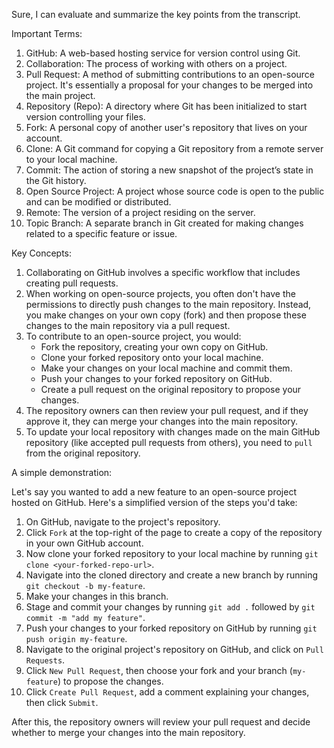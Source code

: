 Sure, I can evaluate and summarize the key points from the transcript. 

Important Terms:
1. GitHub: A web-based hosting service for version control using Git.
2. Collaboration: The process of working with others on a project.
3. Pull Request: A method of submitting contributions to an open-source project. It's essentially a proposal for your changes to be merged into the main project.
4. Repository (Repo): A directory where Git has been initialized to start version controlling your files.
5. Fork: A personal copy of another user's repository that lives on your account.
6. Clone: A Git command for copying a Git repository from a remote server to your local machine.
7. Commit: The action of storing a new snapshot of the project’s state in the Git history.
8. Open Source Project: A project whose source code is open to the public and can be modified or distributed.
9. Remote: The version of a project residing on the server.
10. Topic Branch: A separate branch in Git created for making changes related to a specific feature or issue.

Key Concepts:

1. Collaborating on GitHub involves a specific workflow that includes creating pull requests.
2. When working on open-source projects, you often don't have the permissions to directly push changes to the main repository. Instead, you make changes on your own copy (fork) and then propose these changes to the main repository via a pull request.
3. To contribute to an open-source project, you would:
   - Fork the repository, creating your own copy on GitHub.
   - Clone your forked repository onto your local machine.
   - Make your changes on your local machine and commit them.
   - Push your changes to your forked repository on GitHub.
   - Create a pull request on the original repository to propose your changes.
4. The repository owners can then review your pull request, and if they approve it, they can merge your changes into the main repository.
5. To update your local repository with changes made on the main GitHub repository (like accepted pull requests from others), you need to `pull` from the original repository.

A simple demonstration:

Let's say you wanted to add a new feature to an open-source project hosted on GitHub. Here's a simplified version of the steps you'd take:

1. On GitHub, navigate to the project's repository.
2. Click `Fork` at the top-right of the page to create a copy of the repository in your own GitHub account.
3. Now clone your forked repository to your local machine by running `git clone <your-forked-repo-url>`.
4. Navigate into the cloned directory and create a new branch by running `git checkout -b my-feature`.
5. Make your changes in this branch.
6. Stage and commit your changes by running `git add .` followed by `git commit -m "add my feature"`.
7. Push your changes to your forked repository on GitHub by running `git push origin my-feature`.
8. Navigate to the original project's repository on GitHub, and click on `Pull Requests`.
9. Click `New Pull Request`, then choose your fork and your branch (`my-feature`) to propose the changes.
10. Click `Create Pull Request`, add a comment explaining your changes, then click `Submit`.

After this, the repository owners will review your pull request and decide whether to merge your changes into the main repository.